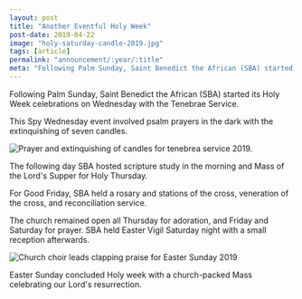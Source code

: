 ```yaml
---
layout: post
title: "Another Eventful Holy Week"
post-date: 2019-04-22
image: "holy-saturday-candle-2019.jpg"
tags: [article]
permalink: "announcement/:year/:title"
meta: "Following Palm Sunday, Saint Benedict the African (SBA) started its Holy Week celebrations on Wednesday with the Tenebrae Service."
---
```

Following Palm Sunday, Saint Benedict the African (SBA) started its Holy Week celebrations on Wednesday with the Tenebrae Service.
<!--more-->

This Spy Wednesday event involved psalm prayers in the dark with the extinquishing of seven candles.

<img src="{{ site.baseurl }}/img/tenebrea-service-2019.jpeg" class="img-responsive" alt="Prayer and extinquishing of candles for tenebrea service 2019.">

The following day SBA hosted scripture study in the morning and Mass of the Lord's Supper for Holy Thursday.

For Good Friday, SBA held a rosary and stations of the cross, veneration of the cross, and reconciliation service.

The church remained open all Thursday for adoration, and Friday and Saturday for prayer. SBA held Easter Vigil Saturday night with a small reception afterwards.

<img src="{{ site.baseurl }}/img/choir-easter-2019.jpg" class="img-responsive" alt="Church choir leads clapping praise for Easter Sunday 2019">

Easter Sunday concluded Holy week with a church-packed Mass celebrating our Lord's resurrection.